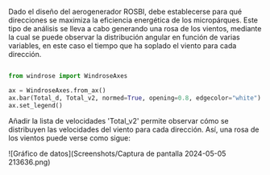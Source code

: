 Dado el diseño del aerogenerador ROSBI, debe establecerse para qué direcciones se maximiza la eficiencia energética de los micropárques. Este tipo de análisis se lleva a cabo 
generando una rosa de los vientos, mediante la cual se puede observar la distribución
angular en función de varias variables, en este caso el tiempo que ha soplado el
viento para cada dirección. 

```python

from windrose import WindroseAxes 

ax = WindroseAxes.from_ax()
ax.bar(Total_d, Total_v2, normed=True, opening=0.8, edgecolor="white")
ax.set_legend()

```
Añadir la lista de velocidades 'Total_v2' permite observar cómo se distribuyen las velocidades del viento para cada dirección. Así, una rosa de los vientos puede verse como sigue:

![Gráfico de datos](Screenshots/Captura de pantalla 2024-05-05 213636.png)
